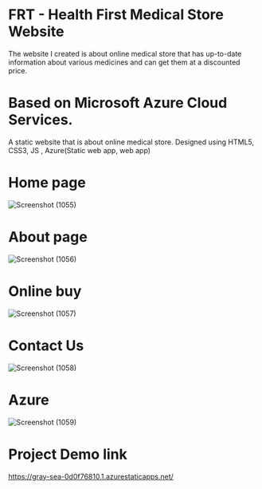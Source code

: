 # FRT - Health First Medical Store Website 
The website I created is about online medical store that has up-to-date information about various medicines and can get them at a discounted price.

# Based on Microsoft Azure Cloud Services.

A static website that is about online medical store.
Designed using HTML5, CSS3, JS , Azure(Static web app, web app)

# Home page
![Screenshot (1055)](https://user-images.githubusercontent.com/84828933/174812516-f42347ce-9591-4999-a2c5-00325f44ea4b.png)

# About page
![Screenshot (1056)](https://user-images.githubusercontent.com/84828933/174814122-374f359f-593b-41b2-a731-026d76d18399.png)

# Online buy
![Screenshot (1057)](https://user-images.githubusercontent.com/84828933/174814536-d7ccaa44-d146-4c79-bdd7-5aefdef3c22f.png)

# Contact Us
![Screenshot (1058)](https://user-images.githubusercontent.com/84828933/174815136-0ae67b2f-334c-478c-a65f-1fab12c279a6.png)

# Azure
![Screenshot (1059)](https://user-images.githubusercontent.com/84828933/174815641-3b8001c1-8159-4f21-bbfd-bab0943adb15.png)


# Project Demo link 
https://gray-sea-0d0f76810.1.azurestaticapps.net/

